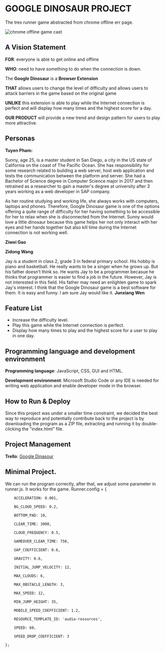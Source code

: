 # GOOGLE DINOSAUR PROJECT

The trex runner game abstracted from chrome offline err page.

![chrome offline game cast](img/chrome_offline_game.gif)

## A Vision Statement

<strong>FOR</strong>: everyone is able to get online and offline 

<strong>WHO</strong>: need to have something to do when the connection is down.

The <strong>Google Dinosaur</strong> is a <strong>Browser Extension</strong>

<strong>THAT</strong> allows users to change the level of difficulty and allows users to attack barriers in the game based on the original game

<strong>UNLIKE</strong> this extension is able to play while the Internet connection is perfect and will display how many times and the highest score for a day.

<strong>OUR PRODUCT</strong> will provide a new trend and design pattern for users to play more attractive.

## Personas

<strong>Tuyen Pham:</strong>

Sunny, age 25, is a master student in San Diego, a city in the US state of California on the coast of The Pacific Ocean. She has responsibility for some research related to building a web server, host web application and tests the communication between the platform and server. She had a Bachelor of Science degree in Computer Science major in 2017 and then retrained as a researcher to gain a master's degree at university after 3 years working as a web developer in SAP company. 

As her routine studying and working life, she always works with computers, laptops and phones. Therefore, Google Dinosaur game is one of the options offering a quite range of difficulty for her having something to be accessible for her to relax when she is disconnected from the Internet. Sunny would love a little dinosaur because this game helps her not only interact with her eyes and her hands together but also kill time during the Internet connection is not working well.

<strong>Ziwei Gao</strong>

<strong>Zidong Wang</strong>

Jay is a student in class 2, grade 3 in federal primary school. His hobby is piano and basketball. He really wants to be a singer when he grows up. But his father doesn’t think so. He wants Jay to be a programmer becasue he thinks that programmer is easier to find a job in the future. However, Jay is not interested in this field. His father may need an enlighten game to spark Jay's interest. I think that the Google Dinosaur game is a best software for them. It is easy and funny. I am sure Jay would like it.
<strong>Junxiang Wen</strong>

## Feature List

- Increase the difficulty level.
- Play this game while the Internet connection is perfect.
- Display how many times to play and the highest score for a user to play in one day.

## Programming language and development environment

<strong>Programming language</strong>: JavaScript, CSS, GUI and HTML.

<strong>Development environment</strong>: Microsoft Studio Code or any IDE is needed for writing web application and enable developer mode in the browser.

## How to Run & Deploy

Since this project was under a smaller time constraint, we decided the best way to reproduce and potentially contribute back to the project is by downloading the program as a ZIP file, extracting and running it by double-clicking the "index.html" file.

## Project Management

<strong>Trello</strong>: [Google Dinasour](https://trello.com/b/VbdpN3TF/final-projec-google-dinosaur)

## Minimal Project.

We can run the program correctly, after that, we adjust some parameter in runner.js. It works for the game.
 Runner.config = {
 
        ACCELERATION: 0.001,
        
        BG_CLOUD_SPEED: 0.2,
        
        BOTTOM_PAD: 10,
        
        CLEAR_TIME: 3000,
        
        CLOUD_FREQUENCY: 0.5,
        
        GAMEOVER_CLEAR_TIME: 750,
        
        GAP_COEFFICIENT: 0.6,
        
        GRAVITY: 0.6,
        
        INITIAL_JUMP_VELOCITY: 12,
        
        MAX_CLOUDS: 6,
        
        MAX_OBSTACLE_LENGTH: 3,
        
        MAX_SPEED: 12,
        
        MIN_JUMP_HEIGHT: 35,
        
        MOBILE_SPEED_COEFFICIENT: 1.2,
        
        RESOURCE_TEMPLATE_ID: 'audio-resources',
        
        SPEED: 60,
        
        SPEED_DROP_COEFFICIENT: 3
        
    };
